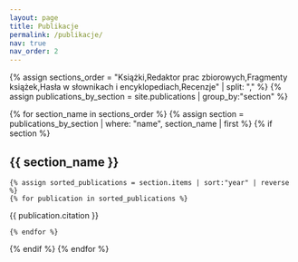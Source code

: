 ```yaml
---
layout: page
title: Publikacje
permalink: /publikacje/
nav: true
nav_order: 2
---
```


{% assign sections_order = "Książki,Redaktor prac zbiorowych,Fragmenty książek,Hasła w słownikach i encyklopediach,Recenzje" | split: "," %}
{% assign publications_by_section = site.publications | group_by:"section" %}

{% for section_name in sections_order %}
  {% assign section = publications_by_section | where: "name", section_name | first %}
  {% if section %}
## {{ section_name }}
    {% assign sorted_publications = section.items | sort:"year" | reverse %}
    {% for publication in sorted_publications %}
{{ publication.citation }}

    {% endfor %}
  {% endif %}
{% endfor %}
